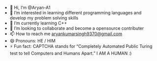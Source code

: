 - 👋 Hi, I’m @Aryan-A1
- 👀 I’m interested in learning different programming languages and develop my problem solving skills
- 🌱 I’m currently learning C++
- 💞️ I’m looking to collaborate and become a opensource contributer
- 📫 How to reach me aryankumarsingh9370@gmail.com
- 😄 Pronouns: HE / HIM
- ⚡ Fun fact: CAPTCHA stands for “Completely Automated Public Turing test to tell Computers and Humans Apart.” I AM A HUMAN :)


<!---
Aryan-A1/Aryan-A1 is a ✨ special ✨ repository because its `README.md` (this file) appears on your GitHub profile.
You can click the Preview link to take a look at your changes.
--->
